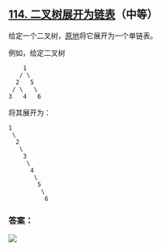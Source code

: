 ## [114. 二叉树展开为链表](https://leetcode-cn.com/problems/flatten-binary-tree-to-linked-list/)（中等）

给定一个二叉树，[原地](https://baike.baidu.com/item/原地算法/8010757)将它展开为一个单链表。



例如，给定二叉树

```
    1
   / \
  2   5
 / \   \
3   4   6
```

将其展开为：

```
1
 \
  2
   \
    3
     \
      4
       \
        5
         \
          6
```



### 答案：



![](https://img-blog.csdnimg.cn/20200807155236311.png)

#### 
